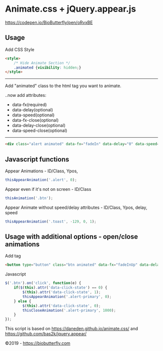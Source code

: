 # Animate.css + jQuery.appear.js

https://codepen.io/BioButterfly/pen/oRvxBE

## Usage

Add CSS Style

```html
<style>
	/* Hide Animate Section */
	.animated {visibility: hidden;}
</style>
```

- - - -

Add "animated" class to the html tag you want to animate.

..now add attributes: 
* data-fx(required)
* data-delay(optional)
* data-speed(optional)
* data-fx-close(optional)
* data-delay-close(optional)
* data-speed-close(optional)

- - - -

```html
<div class="alert animated" data-fx="fadeIn" data-delay="0" data-speed="1" data-fx-close="fadeOut" data-delay-close="0" data-speed-close="0.5">Primary</div>
```

## Javascript functions

Appear Animations - ID/Class, Ypos,

```javascript
thisAppearAnimation('.alert', 0);
```

Appear even if it's not on screen - ID/Class

```javascript
thisAnimation('.btn');
```

Appear Animate without speed/delay attributes - ID/Class, Ypos, delay, speed

```javascript
thisAppearAnimation('.toast', -129, 0, 1);
```

## Usage with additional options - open/close animations

Add tag

```html
<button type="button" class="btn animated" data-fx="fadeInUp" data-delay="0" data-speed="1" data-click-state="1">Primary</button>
```

Javascript

```javascript
$('.btn').on('click', function(e) {
	if($(this).attr('data-click-state') == 0) {
	    $(this).attr('data-click-state', 1);
	    thisAppearAnimation('.alert-primary', 0);
	} else {
	    $(this).attr('data-click-state', 0);
	    thisCloseAnimation('.alert-primary', 1000);
	}
});
```

This script is based on https://daneden.github.io/animate.css/ and https://github.com/bas2k/jquery.appear/

&copy;2019 - https://biobutterfly.com
